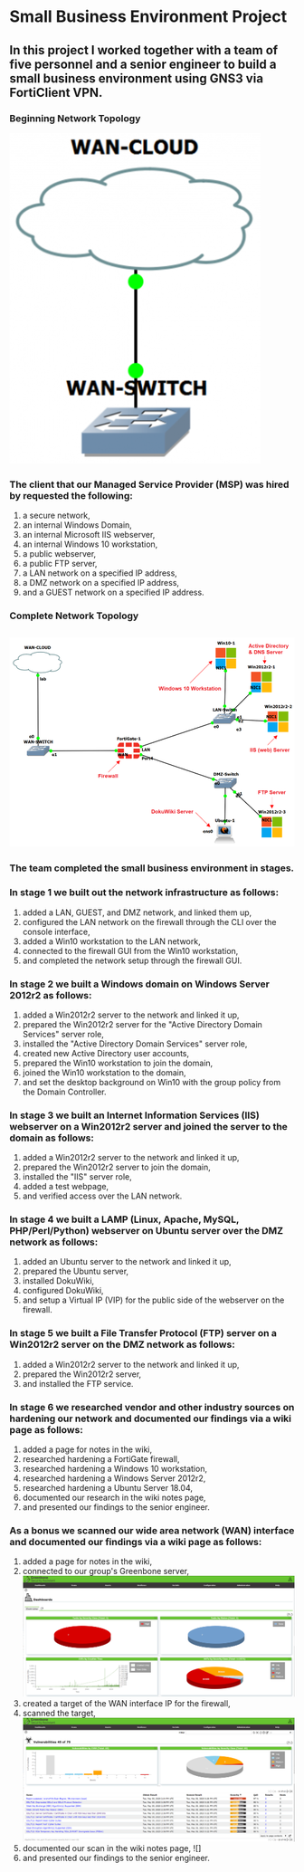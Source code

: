 # Small Business Environment Project
## In this project I worked together with a team of five personnel and a senior engineer to build a small business environment using GNS3 via FortiClient VPN.
### Beginning Network Topology
![SBE Beginning Network Topology](https://github.com/iamroot-GitHub/Small-Business-Environment-Project/blob/9f21529a752862ab05b4f8d11650d52c04a7ffb4/Images/SBE%20Starting%20Topology.png)
### The client that our Managed Service Provider (MSP) was hired by requested the following:
1. a secure network,
2. an internal Windows Domain,
3. an internal Microsoft IIS webserver,
4. an internal Windows 10 workstation,
5. a public webserver,
6. a public FTP server,
7. a LAN network on a specified IP address,
8. a DMZ network on a specified IP address,
9. and a GUEST network on a specified IP address.
### Complete Network Topology
![SBE Complete Network Topology](https://github.com/iamroot-GitHub/Small-Business-Environment-Project/blob/3a4b818e3857098b965f8ec363e8480c1daf7d3f/Images/SBE%20Complete%20Network%20Topology.png)
---
### The team completed the small business environment in stages.
### In stage 1 we built out the network infrastructure as follows:
1. added a LAN, GUEST, and DMZ network, and linked them up,
2. configured the LAN network on the firewall through the CLI over the console interface,
3. added a Win10 workstation to the LAN network,
4. connected to the firewall GUI from the Win10 workstation,
5. and completed the network setup through the firewall GUI.
### In stage 2 we built a Windows domain on Windows Server 2012r2 as follows:
1. added a Win2012r2 server to the network and linked it up,
2. prepared the Win2012r2 server for the "Active Directory Domain Services" server role,
3. installed the "Active Directory Domain Services" server role,
4. created new Active Directory user accounts,
5. prepared the Win10 workstation to join the domain,
6. joined the Win10 workstation to the domain,
7. and set the desktop background on Win10 with the group policy from the Domain Controller.
### In stage 3 we built an Internet Information Services (IIS) webserver on a Win2012r2 server and joined the server to the domain as follows:
1. added a Win2012r2 server to the network and linked it up,
2. prepared the Win2012r2 server to join the domain,
3. installed the "IIS" server role,
4. added a test webpage,
5. and verified access over the LAN network.
### In stage 4 we built a LAMP (Linux, Apache, MySQL, PHP/Perl/Python) webserver on Ubuntu server over the DMZ network as follows:
1. added an Ubuntu server to the network and linked it up,
2. prepared the Ubuntu server,
3. installed DokuWiki,
4. configured DokuWiki,
5. and setup a Virtual IP (VIP) for the public side of the webserver on the firewall.
### In stage 5 we built a File Transfer Protocol (FTP) server on a Win2012r2 server on the DMZ network as follows:
1. added a Win2012r2 server to the network and linked it up,
2. prepared the Win2012r2 server,
3. and installed the FTP service.
### In stage 6 we researched vendor and other industry sources on hardening our network and documented our findings via a wiki page as follows:
1. added a page for notes in the wiki,
2. researched hardening a FortiGate firewall,
3. researched hardening a Windows 10 workstation,
4. researched hardening a Windows Server 2012r2,
5. researched hardening a Ubuntu Server 18.04,
6. documented our research in the wiki notes page,
7. and presented our findings to the senior engineer.
### As a bonus we scanned our wide area network (WAN) interface and documented our findings via a wiki page as follows:
1. added a page for notes in the wiki,
2. connected to our group's Greenbone server,
![SBE Greenbone Security Assistant Dashboards](https://github.com/iamroot-GitHub/Small-Business-Environment-Project/blob/5dcecba465f1940b992d41fdf9d826265761cfc1/Images/SBE%20Greenbone%20Security%20Assistant%20Dashboards.png)
3. created a target of the WAN interface IP for the firewall,
4. scanned the target,
![SBE Greenbone Security Assistant Vulnerabilities](https://github.com/iamroot-GitHub/Small-Business-Environment-Project/blob/26a4829a456008c54babc739962486c1282f0075/Images/SBE%20Greenbone%20Security%20Assistant%20Vulnerabilities.png)
5. documented our scan in the wiki notes page,
![]
6. and presented our findings to the senior engineer.

